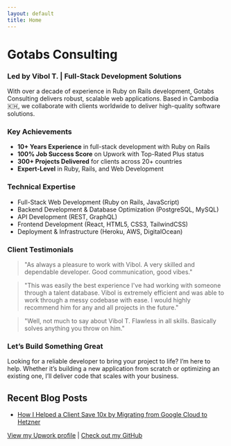 ```yaml
---
layout: default
title: Home
---
```


# Gotabs Consulting
### Led by Vibol T. | Full-Stack Development Solutions

With over a decade of experience in Ruby on Rails development, Gotabs Consulting delivers robust, scalable web applications. Based in Cambodia 🇰🇭, we collaborate with clients worldwide to deliver high-quality software solutions.

### Key Achievements

- **10+ Years Experience** in full-stack development with Ruby on Rails
- **100% Job Success Score** on Upwork with Top-Rated Plus status
- **300+ Projects Delivered** for clients across 20+ countries
- **Expert-Level** in Ruby, Rails, and Web Development

### Technical Expertise

- Full-Stack Web Development (Ruby on Rails, JavaScript)
- Backend Development & Database Optimization (PostgreSQL, MySQL)
- API Development (REST, GraphQL)
- Frontend Development (React, HTML5, CSS3, TailwindCSS)
- Deployment & Infrastructure (Heroku, AWS, DigitalOcean)

### Client Testimonials

> "As always a pleasure to work with Vibol. A very skilled and dependable developer. Good communication, good vibes."

> "This was easily the best experience I've had working with someone through a talent database. Vibol is extremely efficient and was able to work through a messy codebase with ease. I would highly recommend him for any and all projects in the future."

> "Well, not much to say about Vibol T. Flawless in all skills. Basically solves anything you throw on him."

### Let’s Build Something Great

Looking for a reliable developer to bring your project to life? I’m here to help. Whether it’s building a new application from scratch or optimizing an existing one, I’ll deliver code that scales with your business.

## Recent Blog Posts
- [How I Helped a Client Save 10x by Migrating from Google Cloud to Hetzner](/2024/01/08/migrating-away-from-gcp.html)

[View my Upwork profile](https://www.upwork.com/freelancers/~0177ae7f1e808b75ba) | [Check out my GitHub](https://github.com/tvcam)
